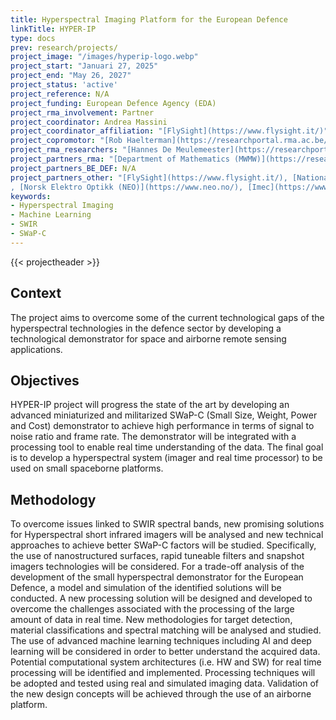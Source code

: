 ```yaml
---
title: Hyperspectral Imaging Platform for the European Defence
linkTitle: HYPER-IP
type: docs
prev: research/projects/
project_image: "/images/hyperip-logo.webp"
project_start: "Januari 27, 2025"
project_end: "May 26, 2027"
project_status: 'active'
project_reference: N/A
project_funding: European Defence Agency (EDA)
project_rma_involvement: Partner
project_coordinator: Andrea Massini
project_coordinator_affiliation: "[FlySight](https://www.flysight.it/)"
project_copromotor: "[Rob Haelterman](https://researchportal.rma.ac.be/en/persons/robby-haelterman), [Skralan Hosteaux](https://researchportal.rma.ac.be/en/persons/skralan-hosteaux)"
project_rma_researchers: "[Hannes De Meulemeester](https://researchportal.rma.ac.be/en/persons/hannes-de-meulemeester)"
project_partners_rma: "[Department of Mathematics (MWMW)](https://researchportal.rma.ac.be/en/organisations/mathematics)"
project_partners_BE_DEF: N/A 
project_partners_other: "[FlySight](https://www.flysight.it/), [National Institute of Optics of the National Research Council (CNR-INO)](https://www.ino.cnr.it/), [Leonardo](https://www.leonardo.com/)
, [Norsk Elektro Optikk (NEO)](https://www.neo.no/), [Imec](https://www.imec.be/)"
keywords:
- Hyperspectral Imaging
- Machine Learning
- SWIR
- SWaP-C
---
```


{{< projectheader >}}


## Context
The project aims to overcome some of the current technological gaps of the hyperspectral technologies in
the defence sector by developing a technological demonstrator for space and airborne remote sensing
applications.

## Objectives
HYPER-IP project will progress the state of the art by developing an advanced miniaturized and militarized SWaP-C (Small Size, Weight, Power and Cost) demonstrator to achieve high performance in terms of signal to noise ratio and frame rate. The demonstrator will be integrated with a processing tool to enable real time understanding of the data. The final goal is to develop a hyperspectral system (imager and real time processor) to be used on small spaceborne platforms.

## Methodology
To overcome issues linked to SWIR spectral bands, new promising solutions for Hyperspectral short infrared imagers will be analysed and new technical approaches to achieve better SWaP-C factors will be studied. Specifically, the use of nanostructured surfaces, rapid tuneable filters and
snapshot imagers technologies will be considered. For a trade-off analysis of the development of the small hyperspectral demonstrator for the European Defence, a model and simulation of the identified solutions
will be conducted. A new processing solution will be designed and developed to overcome the challenges associated with the processing of the large amount of data in real time. New methodologies for target
detection, material classifications and spectral matching will be analysed and studied. The use of advanced machine learning techniques including AI and deep learning will be considered in order to better understand the acquired data. Potential computational system architectures (i.e. HW and SW) for real time processing will be identified and implemented. Processing techniques will be adopted and tested using real
and simulated imaging data. Validation of the new design concepts will be achieved through the use of an airborne platform.